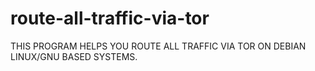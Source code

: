# route-all-traffic-via-tor
THIS PROGRAM HELPS YOU ROUTE ALL TRAFFIC VIA TOR ON DEBIAN LINUX/GNU BASED SYSTEMS.
